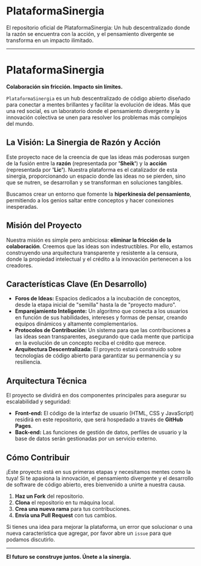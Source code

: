 # PlataformaSinergia
El repositorio oficial de PlataformaSinergia: Un hub descentralizado donde la razón se encuentra con la acción, y el pensamiento divergente se transforma en un impacto ilimitado.

---

# PlataformaSinergia

**Colaboración sin fricción. Impacto sin límites.**

`PlataformaSinergia` es un hub descentralizado de código abierto diseñado para conectar a mentes brillantes y facilitar la evolución de ideas. Más que una red social, es un laboratorio donde el pensamiento divergente y la innovación colectiva se unen para resolver los problemas más complejos del mundo.

## La Visión: La Sinergia de Razón y Acción

Este proyecto nace de la creencia de que las ideas más poderosas surgen de la fusión entre la **razón** (representada por **'Sheik'**) y la **acción** (representada por **'Lic'**). Nuestra plataforma es el catalizador de esta sinergia, proporcionando un espacio donde las ideas no se pierden, sino que se nutren, se desarrollan y se transforman en soluciones tangibles.

Buscamos crear un entorno que fomente la **hiperkinesia del pensamiento**, permitiendo a los genios saltar entre conceptos y hacer conexiones inesperadas.

## Misión del Proyecto

Nuestra misión es simple pero ambiciosa: **eliminar la fricción de la colaboración**. Creemos que las ideas son indestructibles. Por ello, estamos construyendo una arquitectura transparente y resistente a la censura, donde la propiedad intelectual y el crédito a la innovación pertenecen a los creadores.

## Características Clave (En Desarrollo)

* **Foros de Ideas:** Espacios dedicados a la incubación de conceptos, desde la etapa inicial de "semilla" hasta la de "proyecto maduro".
* **Emparejamiento Inteligente:** Un algoritmo que conecta a los usuarios en función de sus habilidades, intereses y formas de pensar, creando equipos dinámicos y altamente complementarios.
* **Protocolos de Contribución:** Un sistema para que las contribuciones a las ideas sean transparentes, asegurando que cada mente que participa en la evolución de un concepto reciba el crédito que merece.
* **Arquitectura Descentralizada:** El proyecto estará construido sobre tecnologías de código abierto para garantizar su permanencia y su resiliencia.

## Arquitectura Técnica

El proyecto se dividirá en dos componentes principales para asegurar su escalabilidad y seguridad:

* **Front-end:** El código de la interfaz de usuario (HTML, CSS y JavaScript) residirá en este repositorio, que será hospedado a través de **GitHub Pages**.
* **Back-end:** Las funciones de gestión de datos, perfiles de usuario y la base de datos serán gestionadas por un servicio externo.

## Cómo Contribuir

¡Este proyecto está en sus primeras etapas y necesitamos mentes como la tuya! Si te apasiona la innovación, el pensamiento divergente y el desarrollo de software de código abierto, eres bienvenido a unirte a nuestra causa.

1.  **Haz un Fork** del repositorio.
2.  **Clona** el repositorio en tu máquina local.
3.  **Crea una nueva rama** para tus contribuciones.
4.  **Envía una Pull Request** con tus cambios.

Si tienes una idea para mejorar la plataforma, un error que solucionar o una nueva característica que agregar, por favor abre un `issue` para que podamos discutirlo.

---

**El futuro se construye juntos. Únete a la sinergia.**
